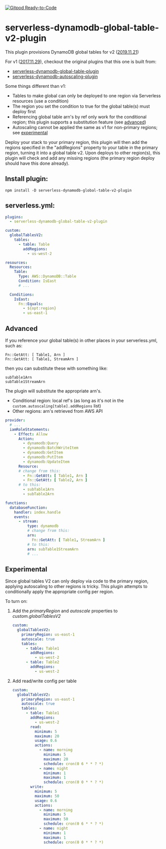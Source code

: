 [![Gitpod Ready-to-Code](https://img.shields.io/badge/Gitpod-Ready--to--Code-blue?logo=gitpod)](https://gitpod.io/#https://github.com/tveal/serverless-dynamodb-global-table-v2-plugin.git) 

# serverless-dynamodb-global-table-v2-plugin

This plugin provisions DynamoDB global tables for v2 ([2019.11.21](https://docs.aws.amazon.com/amazondynamodb/latest/developerguide/V2globaltables.tutorial.html))

For v1 ([2017.11.29](https://docs.aws.amazon.com/amazondynamodb/latest/developerguide/globaltables.tutorial.html)), checkout the original plugins that this one is built from:
- [serverless-dynamodb-global-table-plugin](https://www.npmjs.com/package/serverless-dynamodb-global-table-plugin)
- [serverless-dynamodb-autoscaling-plugin](https://www.npmjs.com/package/serverless-dynamodb-autoscaling-plugin)

Some things different than v1:
- Tables to make global can only be deployed to one region via Serverless resources (use a condition)
- The region you set the condition to true for the global table(s) must deploy first
- Referencing global table arn's by ref only work for the conditional region; this plugin supports a substitution feature (see [advanced](#Advanced))
- Autoscaling cannot be applied the same as v1 for non-primary regions; see [experimental](#Experimental)

Deploy your stack to your primary region, this plugin will then add the regions specified in the "addRegions" property to your table in the primary region, turning it into a global table v2. Upon deploys to other region(s), this plugin will check and add any missing regions (the primary region deploy should have this done already).

## Install plugin:

```
npm install -D serverless-dynamodb-global-table-v2-plugin
```

## serverless.yml:

```yaml
plugins:
  - serverless-dynamodb-global-table-v2-plugin

custom:
  globalTablesV2:
    tables:
      - table: Table
        addRegions:
          - us-west-2

resources:
  Resources:
    Table:
      Type: AWS::DynamoDB::Table
      Condition: IsEast
      # ...

  Conditions:
    IsEast:
      Fn::Equals:
        - ${opt:region}
        - us-east-1
```
 ## Advanced

If you reference your global table(s) in other places in your serverless.yml, such as:
```
Fn::GetAtt: [ Table1, Arn ]
Fn::GetAtt: [ Table1, StreamArn ]
```
then you can substitute these with something like:
```
subTable1Arn
subTable1StreamArn
```
The plugin will substitute the appropriate arn's.
- Conditional region: local ref's (as long as it's not in the `custom.autoscaling[table].addRegions` list)
- Other regions: arn's retrieved from AWS API

```yml
provider:
  # ...
  iamRoleStatements:
    - Effect: Allow
      Action:
        - dynamodb:Query
        - dynamodb:BatchWriteItem
        - dynamodb:GetItem
        - dynamodb:PutItem
        - dynamodb:UpdateItem
      Resource:
      # change from this:
        - Fn::GetAtt: [ Table1, Arn ]
        - Fn::GetAtt: [ Table2, Arn ]
      # to this:
        - subTable1Arn
        - subTable2Arn

functions:
  databaseFunction:
    handler: index.handle
    events:
      - stream:
          type: dynamodb
          # change from this:
          arn:
            Fn::GetAtt: [ Table1, StreamArn ]
          # to this:
          arn: subTable1StreamArn
          # ...
 ```

 ## Experimental

Since global tables V2 can only deploy via code to the primary region, applying autoscaling to other regions is tricky. This plugin attempts to conditionally apply the appropriate config per region.

To turn on:

1. Add the _primaryRegion_ and _autoscale_ properties to _custom.globalTablesV2_

    ```yaml
    custom:
      globalTablesV2:
        primaryRegion: us-east-1
        autoscale: true
        tables:
          - table: Table1
            addRegions:
              - us-west-2
          - table: Table2
            addRegions:
              - us-west-2
    ```

2. Add read/write config per table

    ```yaml
    custom:
      globalTablesV2:
        primaryRegion: us-east-1
        autoscale: true
        tables:
          - table: Table1
            addRegions:
              - us-west-2
            read:
              minimum: 5
              maximum: 20
              usage: 0.6
              actions:
                - name: morning
                  minimum: 5
                  maximum: 20
                  schedule: cron(0 6 * * ? *)
                - name: night
                  minimum: 1
                  maximum: 1
                  schedule: cron(0 0 * * ? *)
            write:
              minimum: 5
              maximum: 50
              usage: 0.6
              actions:
                - name: morning
                  minimum: 5
                  maximum: 50
                  schedule: cron(0 6 * * ? *)
                - name: night
                  minimum: 1
                  maximum: 1
                  schedule: cron(0 0 * * ? *)
    ```
